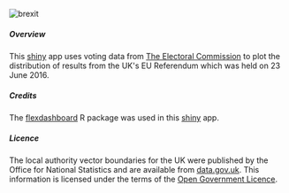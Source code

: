 ![brexit](https://github.com/cat-lord/shinyapps/blob/master/GIFs/brexit.gif)

##### Overview
This [shiny](http://shiny.rstudio.com) app uses voting data from [The Electoral Commission](http://www.electoralcommission.org.uk/find-information-by-subject/elections-and-referendums/upcoming-elections-and-referendums/eu-referendum/electorate-and-count-information) to plot the distribution of results from the UK's EU Referendum which was held on 23 June 2016.

##### Credits
The [flexdashboard](http://rmarkdown.rstudio.com/flexdashboard/) R package was used in this [shiny](http://shiny.rstudio.com") app.

##### Licence
The local authority vector boundaries for the UK were published by the Office for National Statistics and are available from [data.gov.uk](https://geoportal.statistics.gov.uk/geoportal/catalog/content/filelist.page?&pos=3&cat=#BD). This information is licensed under the terms of the [Open Government Licence](http://www.nationalarchives.gov.uk/doc/open-government-licence/version/3).
